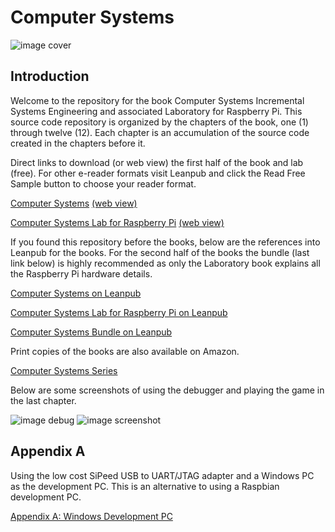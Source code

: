 # Computer Systems

![image cover](./images/computer-systems-cover.jpg)

## Introduction

Welcome to the repository for the book Computer Systems Incremental Systems Engineering and associated Laboratory for Raspberry Pi. This source code repository is organized by the chapters of the book, one (1) through twelve (12). Each chapter is an accumulation of the source code created in the chapters before it.

Direct links to download (or web view) the first half of the book and lab (free). For other e-reader formats visit Leanpub and click the Read Free Sample button to
choose your reader format.

[Computer Systems](http://samples.leanpub.com/computersystems-sample.pdf) [(web view)](https://leanpub.com/computersystems/read_sample)

[Computer Systems Lab for Raspberry Pi](http://samples.leanpub.com/computersystems_lab_rpi-sample.pdf) [(web view)](https://leanpub.com/computersystems_lab_rpi/read_sample)

If you found this repository before the books, below are the references into Leanpub for the books. For the second half of the books the bundle (last link below) is highly recommended as only the Laboratory book explains all the Raspberry Pi hardware details.

[Computer Systems on Leanpub](https://leanpub.com/computersystems)

[Computer Systems Lab for Raspberry Pi on Leanpub](https://leanpub.com/computersystems_lab_rpi)

[Computer Systems Bundle on Leanpub](https://leanpub.com/b/computersystemscomplete)

Print copies of the books are also available on Amazon.

[Computer Systems Series](https://www.amazon.com/dp/B0B25NW7SS)

Below are some screenshots of using the debugger and playing the game in the
last chapter.

![image debug](./images/gdb-tui-game.jpg) ![image screenshot](./images/screenshot.jpg)

## Appendix A

Using the low cost SiPeed USB to UART/JTAG adapter and a Windows PC as
the development PC. This is an alternative to using a Raspbian development
PC.

[Appendix A: Windows Development PC](AppendixA.md)
